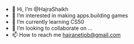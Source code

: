 - 👋 Hi, I’m @HajraShaikh
- 👀 I’m interested in making apps.building games
- 🌱 I’m currently learning  CS50
- 💞️ I’m looking to collaborate on ...
- 📫 How to reach me hajranetjob@gmail.com

<!---
HajraShaikh/HajraShaikh is a ✨ special ✨ repository because its `README.md` (this file) appears on your GitHub profile.
You can click the Preview link to take a look at your changes.
--->
